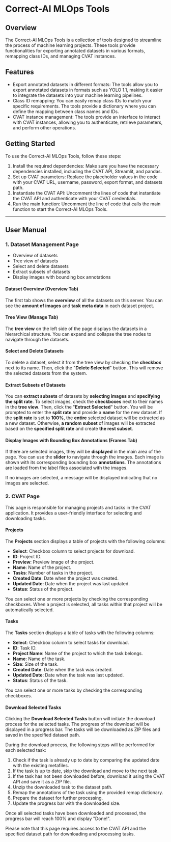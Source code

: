 # Correct-AI MLOps Tools

## Overview

The Correct-AI MLOps Tools is a collection of tools designed to streamline the process of machine learning projects. These tools provide functionalities for exporting annotated datasets in various formats, remapping class IDs, and managing CVAT instances.

## Features

- Export annotated datasets in different formats: The tools allow you to export annotated datasets in formats such as YOLO 1.1, making it easier to integrate the datasets into your machine learning pipelines.
- Class ID remapping: You can easily remap class IDs to match your specific requirements. The tools provide a dictionary where you can define the mapping between class names and IDs.
- CVAT instance management: The tools provide an interface to interact with CVAT instances, allowing you to authenticate, retrieve parameters, and perform other operations.

## Getting Started

To use the Correct-AI MLOps Tools, follow these steps:

1. Install the required dependencies: Make sure you have the necessary dependencies installed, including the CVAT API, Streamlit, and pandas.
2. Set up CVAT parameters: Replace the placeholder values in the code with your CVAT URL, username, password, export format, and datasets path.
3. Instantiate the CVAT API: Uncomment the lines of code that instantiate the CVAT API and authenticate with your CVAT credentials.
4. Run the main function: Uncomment the line of code that calls the main function to start the Correct-AI MLOps Tools.

---

## User Manual

### **1. Dataset Management Page**

- Overview of datasets
- Tree view of datasets
- Select and delete datasets
- Extract subsets of datasets
- Display images with bounding box annotations

#### Dataset Overview (Overview Tab)

The first tab shows the **overview** of all the datasets on this server. You can see the **amount of images** and **task meta data** in each dataset project.

#### Tree View (Manage Tab)

The **tree view** on the left side of the page displays the datasets in a hierarchical structure. You can expand and collapse the tree nodes to navigate through the datasets.

#### Select and Delete Datasets

To delete a dataset, select it from the tree view by checking the **checkbox** next to its name. Then, click the "**Delete Selected**" button. This will remove the selected datasets from the system.

#### Extract Subsets of Datasets

You can **extract subsets** of datasets by **selecting images** and **specifying the split rate**. To select images, check the **checkboxes** next to their names in the **tree view**. Then, click the "**Extract Selected**" button. You will be prompted to enter the **split rate** and provide a **name** for the new dataset. If the **split rate** is set to **100%**, the **entire** selected dataset will be extracted as a new dataset. Otherwise, **a random subset** of images will be extracted based on the **specified split rate** and create **the rest subset**.

#### Display Images with Bounding Box Annotations (Frames Tab)

If there are selected images, they will be **displayed** in the main area of the page. You can use the **slider** to navigate through the images. Each image is shown with its corresponding bounding box **annotations**. The annotations are loaded from the label files associated with the images.

If no images are selected, a message will be displayed indicating that no images are selected.

### **2. CVAT Page**

This page is responsible for managing projects and tasks in the CVAT application. It provides a user-friendly interface for selecting and downloading tasks.

#### Projects

The **Projects** section displays a table of projects with the following columns:

- **Select**: Checkbox column to select projects for download.
- **ID**: Project ID.
- **Preview**: Preview image of the project.
- **Name**: Name of the project.
- **Tasks**: Number of tasks in the project.
- **Created Date**: Date when the project was created.
- **Updated Date**: Date when the project was last updated.
- **Status**: Status of the project.

You can select one or more projects by checking the corresponding checkboxes. When a project is selected, all tasks within that project will be automatically selected.

#### Tasks

The **Tasks** section displays a table of tasks with the following columns:

- **Select**: Checkbox column to select tasks for download.
- **ID**: Task ID.
- **Project Name**: Name of the project to which the task belongs.
- **Name**: Name of the task.
- **Size**: Size of the task.
- **Created Date**: Date when the task was created.
- **Updated Date**: Date when the task was last updated.
- **Status**: Status of the task.

You can select one or more tasks by checking the corresponding checkboxes.

#### Download Selected Tasks

Clicking the **Download Selected Tasks** button will initiate the download process for the selected tasks. The progress of the download will be displayed in a progress bar. The tasks will be downloaded as ZIP files and saved in the specified dataset path.

During the download process, the following steps will be performed for each selected task:

1. Check if the task is already up to date by comparing the updated date with the existing metafiles.
2. If the task is up to date, skip the download and move to the next task.
3. If the task has not been downloaded before, download it using the CVAT API and save it as a ZIP file.
4. Unzip the downloaded task to the dataset path.
5. Remap the annotations of the task using the provided remap dictionary.
6. Prepare the dataset for further processing.
7. Update the progress bar with the downloaded size.

Once all selected tasks have been downloaded and processed, the progress bar will reach 100% and display "Done!".

Please note that this page requires access to the CVAT API and the specified dataset path for downloading and processing tasks.  
